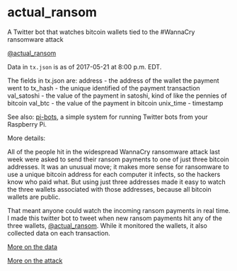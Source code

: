 # actual_ransom
A Twitter bot that watches bitcoin wallets tied to the #WannaCry ransomware attack

[@actual_ransom](https://twitter.com/actual_ransom)

Data in `tx.json` is as of 2017-05-21 at 8:00 p.m. EDT.

The fields in tx.json are:
address - the address of the wallet the payment went to
tx_hash - the unique identified of the payment transaction
val_satoshi - the value of the payment in satoshi, kind of like the pennies of bitcoin
val_btc - the value of the payment in bitcoin
unix_time - timestamp

See also: [pi-bots](https://github.com/keithcollins/pi-bots), a simple system for running Twitter bots from your Raspberry Pi.

More details:

All of the people hit in the widespread WannaCry ransomware attack last week were asked to send their ransom payments to one of just three bitcoin addresses. It was an unusual move; it makes more sense for ransomware to use a unique bitcoin address for each computer it infects, so the hackers know who paid what. But using just three addresses made it easy to watch the three wallets associated with those addresses, because all bitcoin wallets are public.

That meant anyone could watch the incoming ransom payments in real time. I made this twitter bot to tweet when new ransom payments hit any of the three wallets, [@actual_ransom](https://twitter.com/actual_ransom). While it monitored the wallets, it also collected data on each transaction.

[More on the data](https://qz.com/986094/wannacry-ransomware-attacks-victims-have-stopped-paying-the-ransom/)

[More on the attack](https://qz.com/985093/inside-the-digital-heist-that-terrorized-the-world-and-made-less-than-100k/)
